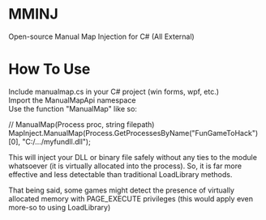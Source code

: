 # MMINJ
Open-source Manual Map Injection for C# (All External)

# How To Use
Include manualmap.cs in your C# project (win forms, wpf, etc.) <br>
Import the ManualMapApi namespace <br>
Use the function "ManualMap" like so: <br>

// ManualMap(Process proc, string filepath) <br>
MapInject.ManualMap(Process.GetProcessesByName("FunGameToHack")[0], "C:/.../myfundll.dll"); <br>

This will inject your DLL or binary file safely  without any ties to the module <br>
whatsoever (it is virtually allocated into the process). So, it is far more effective and less detectable than traditional LoadLibrary methods.

That being said, some games might detect the presence of virtually allocated memory with PAGE_EXECUTE privileges (this would apply even more-so to using LoadLibrary)

